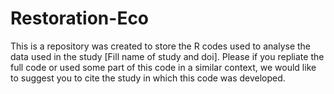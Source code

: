 # Restoration-Eco
This is a repository was created to store the R codes used to analyse the data used in the study [Fill name of study and doi].
Please if you repliate the full code or used some part of this code in a similar context, we would like to suggest you to cite
the study in which this code was developed.
